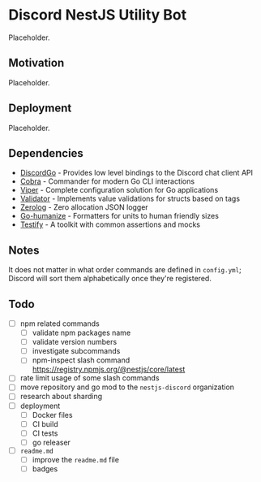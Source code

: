 # Discord NestJS Utility Bot

Placeholder.

## Motivation

Placeholder.

## Deployment

Placeholder.

## Dependencies

- [DiscordGo](https://github.com/bwmarrin/discordgo) - Provides low level bindings to the Discord chat client API
- [Cobra](https://github.com/spf13/cobra) - Commander for modern Go CLI interactions
- [Viper](https://github.com/spf13/viper) - Complete configuration solution for Go applications
- [Validator](https://github.com/go-playground/validator) - Implements value validations for structs based on tags
- [Zerolog](https://github.com/rs/zerolog) - Zero allocation JSON logger
- [Go-humanize](https://github.com/dustin/go-humanize) - Formatters for units to human friendly sizes
- [Testify](https://github.com/stretchr/testify) - A toolkit with common assertions and mocks

## Notes

It does not matter in what order commands are defined in `config.yml`; Discord will sort them alphabetically once they're registered.

## Todo

- [ ] npm related commands
  - [ ] validate npm packages name
  - [ ] validate version numbers
  - [ ] investigate subcommands
  - [ ] npm-inspect slash command https://registry.npmjs.org/@nestjs/core/latest

- [ ] rate limit usage of some slash commands
- [ ] move repository and go mod to the `nestjs-discord` organization
- [ ] research about sharding
- [ ] deployment
  - [ ] Docker files
  - [ ] CI build
  - [ ] CI tests
  - [ ] go releaser

- [ ] `readme.md`
  - [ ] improve the `readme.md` file
  - [ ] badges
